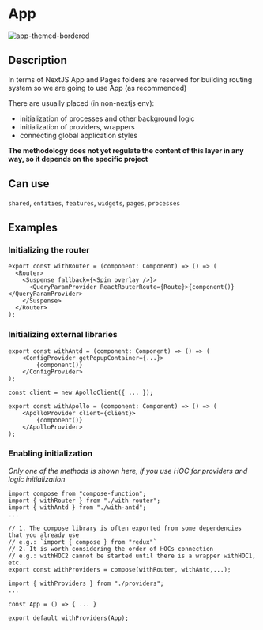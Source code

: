 # App

![app-themed-bordered](https://feature-sliced.design/assets/images/decompose-github-a0eeb839a4b5ef5c480a73726a4451b0.jpg)

## Description

In terms of NextJS App and Pages folders are reserved for building routing system so we are going to use App (as recommended)

There are usually placed (in non-nextjs env):

- initialization of processes and other background logic
- initialization of providers, wrappers
- connecting global application styles

**The methodology does not yet regulate the content of this layer in any way, so it depends on the specific project**

## Can use

`shared`, `entities`, `features`, `widgets`, `pages`, `processes`

## Examples

### Initializing the router

```tsx title=app/providers/withRouter.tsx
export const withRouter = (component: Component) => () => (
  <Router>
    <Suspense fallback={<Spin overlay />}>
      <QueryParamProvider ReactRouterRoute={Route}>{component()}</QueryParamProvider>
    </Suspense>
  </Router>
);
```

### Initializing external libraries

```tsx title=app/providers/withAntd.tsx
export const withAntd = (component: Component) => () => (
    <ConfigProvider getPopupContainer={...}>
        {component()}
    </ConfigProvider>
);
```

```tsx title=app/providers/withApollo.tsx
const client = new ApolloClient({ ... });

export const withApollo = (component: Component) => () => (
    <ApolloProvider client={client}>
        {component()}
    </ApolloProvider>
);
```

### Enabling initialization

_Only one of the methods is shown here, if you use HOC for providers and logic initialization_

```tsx title=app/providers/index.tsx
import compose from "compose-function";
import { withRouter } from "./with-router";
import { withAntd } from "./with-antd";
...

// 1. The compose library is often exported from some dependencies that you already use
// e.g.: `import { compose } from "redux"`
// 2. It is worth considering the order of HOCs connection
// e.g.: withHOC2 cannot be started until there is a wrapper withHOC1, etc.
export const withProviders = compose(withRouter, withAntd,...);
```

```tsx title=app/index.tsx
import { withProviders } from "./providers";
...

const App = () => { ... }

export default withProviders(App);
```
